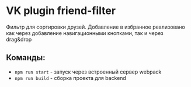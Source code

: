 # VK plugin friend-filter

Фильтр для сортировки друзей. Добавление в избранное реализовано как
через добавление навигационными кнопками, так и через drag&drop

## Команды:

* `npm run start` - запуск через встроенный сервер webpack
* `npm run build` - сборка проекта для backend
